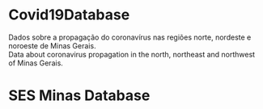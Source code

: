 # Covid19Database <br>

Dados sobre a propagação do coronavírus nas regiões norte, nordeste e noroeste de Minas Gerais.<br>
Data about coronavirus propagation in the north, northeast and northwest of Minas Gerais. <br>

# SES Minas Database




